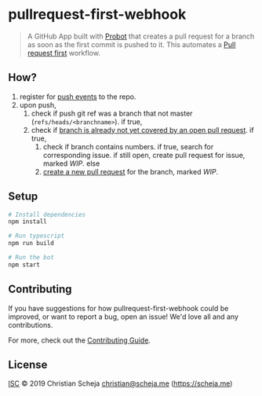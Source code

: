 # pullrequest-first-webhook

> A GitHub App built with [Probot](https://github.com/probot/probot) that creates a pull request for a branch as soon as the first commit is pushed to it.
> This automates a [Pull request first](https://medium.com/practical-blend/pull-request-first-f6bb667a9b6) workflow.

## How?

1. register for [push events](https://developer.github.com/v3/activity/events/types/#pushevent) to the repo.
2. upon push, 
   1. check if push git ref was a branch that not master (```refs/heads/<branchname>```). if true,
   2. check if [branch is already not yet covered by an open pull request](https://developer.github.com/v3/pulls/#list-pull-requests). if true,
      1. check if branch contains numbers. if true, search for corresponding issue. if still open, create pull request for issue, marked _WIP_. else
      2. [create a new pull request](https://developer.github.com/v3/pulls/#create-a-pull-request) for the branch, marked _WIP_.

## Setup

```sh
# Install dependencies
npm install

# Run typescript
npm run build

# Run the bot
npm start
```

## Contributing

If you have suggestions for how pullrequest-first-webhook could be improved, or want to report a bug, open an issue! We'd love all and any contributions.

For more, check out the [Contributing Guide](CONTRIBUTING.md).

## License

[ISC](LICENSE) © 2019 Christian Scheja <christian@scheja.me> (https://scheja.me)
